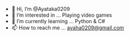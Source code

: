 - 👋 Hi, I’m @Ayataka0209
- 👀 I’m interested in ... Playing video games
- 🌱 I’m currently learning ... Python & C#
- 📫 How to reach me ... ayaha0209@gmail.com

<!---
ayataka0209/ayataka0209 is a ✨ special ✨ repository because its `README.md` (this file) appears on your GitHub profile.
You can click the Preview link to take a look at your changes.
--->
